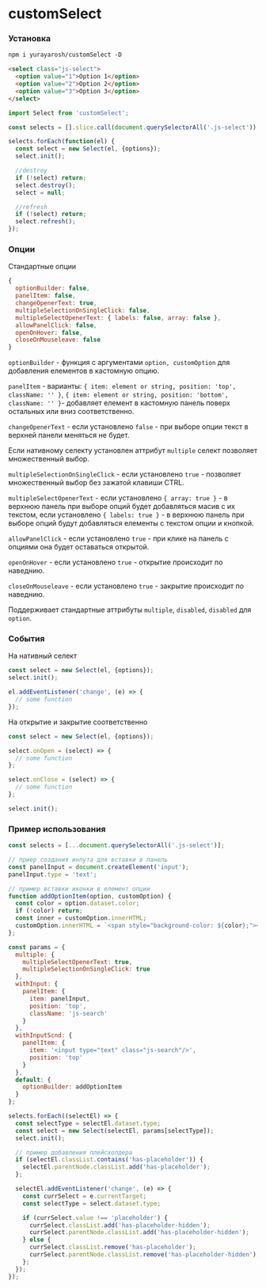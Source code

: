 # customSelect

### Установка

```html
npm i yurayarosh/customSelect -D
```

```html
<select class="js-select">
  <option value="1">Option 1</option>
  <option value="2">Option 2</option>
  <option value="3">Option 3</option>
</select>
```

```js
import Select from 'customSelect';

const selects = [].slice.call(document.querySelectorAll('.js-select'));

selects.forEach(function(el) {
  const select = new Select(el, {options});
  select.init();

  //destroy
  if (!select) return;
  select.destroy();
  select = null;

  //refresh
  if (!select) return;
  select.refresh();
});
```

### Опции

Стандартные опции
```js
{
  optionBuilder: false,
  panelItem: false,
  changeOpenerText: true,
  multipleSelectionOnSingleClick: false,
  multipleSelectOpenerText: { labels: false, array: false },
  allowPanelClick: false,
  openOnHover: false,
  closeOnMouseleave: false
}
```

`optionBuilder` - функция с аргументами `option, customOption` для добавления елементов в кастомную опцию.

`panelItem` - варианты: `{ item: element or string, position: 'top', className: '' }`, `{ item: element or string, position: 'bottom', className: '' }`- добавляет елемент в кастомную панель поверх остальных или вниз соответственно.

`changeOpenerText` - если установлено `false` - при выборе опции текст в верхней панели меняться не будет.

Если нативному селекту установлен аттрибут `multiple` селект позволяет множественный выбор.

`multipleSelectionOnSingleClick` - если установлено `true` - позволяет множественный выбор без зажатой клавиши CTRL.

`multipleSelectOpenerText` - если установлено `{ array: true }` - в верхнюю панель при выборе опций будет добавляться масив с их текстом, если установлено `{ labels: true }` - в верхнюю панель при выборе опций будут добавляться елементы с текстом опции и кнопкой.

`allowPanelClick` - если установлено `true` - при клике на панель с опциями она будет оставаться открытой.

`openOnHover` - если установлено `true` - открытие происходит по наведнию.

`closeOnMouseleave` - если установлено `true` - закрытие происходит по наведнию.

Поддерживает стандартные аттрибуты `multiple`, `disabled`, `disabled` для `option`.

### События

На нативный селект
```js
const select = new Select(el, {options});
select.init();

el.addEventListener('change', (e) => {
  // some function
});

```

На открытие и закрытие соответственно
```js
const select = new Select(el, {options});

select.onOpen = (select) => {
  // some function
};

select.onClose = (select) => {
  // some function
};

select.init();

```

### Пример использования

```js
const selects = [...document.querySelectorAll('.js-select')];

// приер создания инпута для вставки в панель
const panelInput = document.createElement('input');
panelInput.type = 'text';

// пример вставки иконки в елемент опции
function addOptionItem(option, customOption) {
  const color = option.dataset.color;
  if (!color) return;
  const inner = customOption.innerHTML;
  customOption.innerHTML = `<span style="background-color: ${color};"></span>` + inner;
};

const params = {
  multiple: {
    multipleSelectOpenerText: true,
    multipleSelectionOnSingleClick: true
  },
  withInput: {
    panelItem: {
      item: panelInput,
      position: 'top',
      className: 'js-search'
    }
  },
  withInputScnd: {
    panelItem: {
      item: '<input type="text" class="js-search"/>',
      position: 'top'
    }
  },
  default: {
    optionBuilder: addOptionItem
  }
};

selects.forEach((selectEl) => {
  const selectType = selectEl.dataset.type;
  const select = new Select(selectEl, params[selectType]);
  select.init();

  // пример добавления плейсхолдера
  if (selectEl.classList.contains('has-placeholder')) {
    selectEl.parentNode.classList.add('has-placeholder');
  };

  selectEl.addEventListener('change', (e) => {
    const currSelect = e.currentTarget;
    const selectType = select.dataset.type;

    if (currSelect.value !== 'placeholder') {
      currSelect.classList.add('has-placeholder-hidden');
      currSelect.parentNode.classList.add('has-placeholder-hidden');
    } else {
      currSelect.classList.remove('has-placeholder');
      currSelect.parentNode.classList.remove('has-placeholder-hidden');
    };
  });
});
```